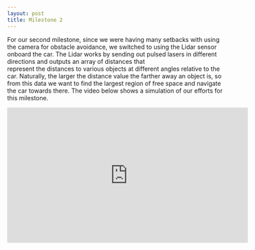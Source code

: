 ```yaml
---
layout: post
title: Milestone 2
---
```


For our second milestone, since we were having many setbacks with using the camera for obstacle avoidance, we switched to using the Lidar
sensor onboard the car. The Lidar works by sending out pulsed lasers in different directions and outputs an array of distances that  
represent the distances to various objects at different angles relative to the car. Naturally, the larger the distance value the farther 
away an object is, so from this data we want to find the largest region of free space and navigate the car towards there. The video below 
shows a simulation of our efforts for this milestone. 

<iframe width="560" height="315" src="https://www.youtube.com/embed/3kv4FkOpkhc" frameborder="0" allow="accelerometer; autoplay; encrypted-media; gyroscope; picture-in-picture" allowfullscreen></iframe>

